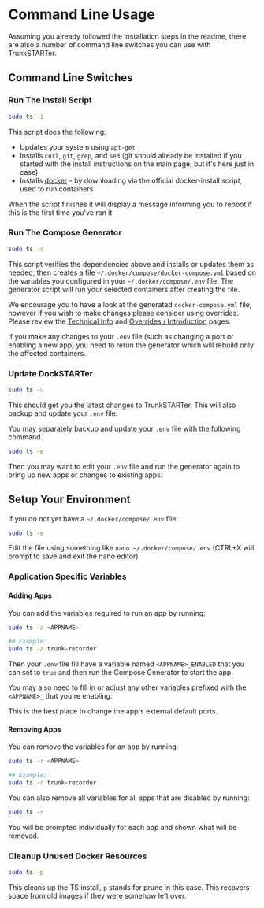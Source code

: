 # Command Line Usage

Assuming you already followed the installation steps in the readme, there are also a number of command line switches you can use with TrunkSTARTer.

## Command Line Switches

### Run The Install Script

```bash
sudo ts -i
```

This script does the following:

- Updates your system using `apt-get`
- Installs `curl`, `git`, `grep`, and `sed` (git should already be installed if you started with the install instructions on the main page, but it's here just in case)
- Installs [docker](https://github.com/docker/docker-install) - by downloading via the official docker-install script, used to run containers

When the script finishes it will display a message informing you to reboot if this is the first time you've ran it.

### Run The Compose Generator

```bash
sudo ts -c
```

This script verifies the dependencies above and installs or updates them as needed, then creates a file `~/.docker/compose/docker-compose.yml` based on the variables you configured in your `~/.docker/compose/.env` file. The generator script will run your selected containers after creating the file.

We encourage you to have a look at the generated `docker-compose.yml` file, however if you wish to make changes please consider using overrides. Please review the [Technical Info](https://dockstarter.com/advanced/technical-info) and [Overrides / Introduction](https://dockstarter.com/overrides/introduction) pages.

If you make any changes to your `.env` file (such as changing a port or enabling a new app) you need to rerun the generator which will rebuild only the affected containers.

### Update DockSTARTer

```bash
sudo ts -u
```

This should get you the latest changes to TrunkSTARTer. This will also backup and update your `.env` file.

You may separately backup and update your `.env` file with the following command.

```bash
sudo ts -e
```

Then you may want to edit your `.env` file and run the generator again to bring up new apps or changes to existing apps.

## Setup Your Environment

If you do not yet have a `~/.docker/compose/.env` file:

```bash
sudo ts -e
```

Edit the file using something like `nano ~/.docker/compose/.env` (CTRL+X will prompt to save and exit the nano editor)

### Application Specific Variables

#### Adding Apps

You can add the variables required to run an app by running:

```bash
sudo ts -a <APPNAME>
```

```bash
## Example:
sudo ts -a trunk-recorder
```

Then your `.env` file fill have a variable named `<APPNAME>_ENABLED` that you can set to `true` and then run the Compose Generator to start the app.

You may also need to fill in or adjust any other variables prefixed with the `<APPNAME>_` that you're enabling.

This is the best place to change the app's external default ports.

#### Removing Apps

You can remove the variables for an app by running:

```bash
sudo ts -r <APPNAME>
```

```bash
## Example:
sudo ts -r trunk-recorder
```

You can also remove all variables for all apps that are disabled by running:

```bash
sudo ts -r
```

You will be prompted individually for each app and shown what will be removed.

### Cleanup Unused Docker Resources

```bash
sudo ts -p
```

This cleans up the TS install, `p` stands for prune in this case. This recovers space from old images if they were somehow left over.

